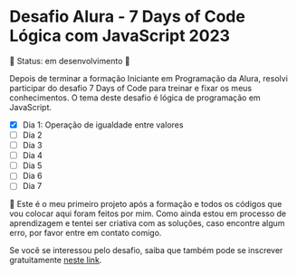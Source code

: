# Desafio Alura - 7 Days of Code Lógica com JavaScript 2023

:construction: Status: em desenvolvimento :construction:

Depois de terminar a formação Iniciante em Programação da Alura, resolvi participar do desafio 7 Days of Code para treinar e fixar os meus conhecimentos. O tema deste desafio é lógica de programação em JavaScript.

- [X] Dia 1: Operação de igualdade entre valores
- [ ] Dia 2
- [ ] Dia 3
- [ ] Dia 4
- [ ] Dia 5
- [ ] Dia 6
- [ ] Dia 7

:beginner: Este é o meu primeiro projeto após a formação e todos os códigos que vou colocar aqui foram feitos por mim. Como ainda estou em processo de aprendizagem e tentei ser criativa com as soluções, caso encontre algum erro, por favor entre em contato comigo.

Se você se interessou pelo desafio, saiba que também pode se inscrever gratuitamente [neste link](https://7daysofcode.io/matricula/logica-programacao).
